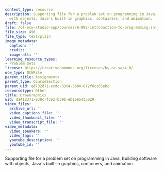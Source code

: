 ```yaml
---
content_type: resource
description: Supporting file for a problem set on programming in Java, building software
  with objects, Java's built-in graphics, containers, and animation.
draft: false
file: /ol-ocw-studio-app/courses/6-092-introduction-to-programming-in-java-january-iap-2010/da412371938cf592b39beb1665435029_DrawGraphics.java
file_size: 456
file_type: text/plain
image_metadata:
  caption: ''
  credit: ''
  image-alt: ''
learning_resource_types:
- Problem Sets
license: https://creativecommons.org/licenses/by-nc-sa/4.0/
ocw_type: OCWFile
parent_title: Assignments
parent_type: CourseSection
parent_uid: ed732d71-ecdc-33c4-3b00-672f8cc05ebc
resourcetype: Other
title: DrawGraphics
uid: da412371-938c-f592-b39b-eb1665435029
video_files:
  archive_url: ''
  video_captions_file: ''
  video_thumbnail_file: ''
  video_transcript_file: ''
video_metadata:
  video_speakers: ''
  video_tags: ''
  youtube_description: ''
  youtube_id: ''
---
```

Supporting file for a problem set on programming in Java, building software with objects, Java's built-in graphics, containers, and animation.